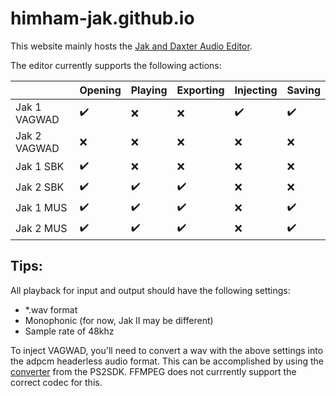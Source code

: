 # himham-jak.github.io

This website mainly hosts the <a href="https://himham-jak.github.io/gamefile_reader.html">Jak and Daxter Audio Editor</a>.

The editor currently supports the following actions: 

|               | Opening       | Playing       | Exporting    | Injecting      | Saving       |
| ------------- | ------------- |  ------------- | ------------- | ------------- | ------------- |
| Jak 1 VAGWAD  |           ✔️  |           ❌  |           ❌  |           ✔️  |           ✔️  |
| Jak 2 VAGWAD  |           ❌  |           ❌  |           ❌  |           ❌  |           ❌  |
| Jak 1 SBK     |           ✔️  |           ❌  |           ❌  |           ❌  |           ❌  |
| Jak 2 SBK     |           ✔️  |           ✔️  |           ✔️  |           ❌  |           ❌  |
| Jak 1 MUS     |           ✔️  |           ✔️  |           ✔️  |           ❌  |           ✔️  |
| Jak 2 MUS     |           ✔️  |           ✔️  |           ✔️  |           ❌  |           ✔️  |

## Tips:

All playback for input and output should have the following settings:
- *.wav format
- Monophonic (for now, Jak II may be different)
- Sample rate of 48khz

To inject VAGWAD, you'll need to convert a wav with the above settings into the adpcm headerless audio format. This can be accomplished by using 
the <a href="https://github.com/himham-jak/adpcm/">converter</a> from the PS2SDK. FFMPEG does not currrently support the correct codec for this.
